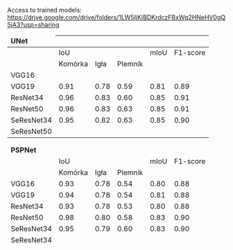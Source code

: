 Access to trained models: https://drive.google.com/drive/folders/1LW5IjKiBDKrdczFBxWq2HNeHV0gQ5jA3?usp=sharing

<table class="tg">
<thead>
  <tr>
    <td class="tg-7btt"><b>UNet</b></td>
    <th class="tg-0pky"></th>
    <th class="tg-0pky"></th>
    <th class="tg-0pky"></th>
    <th class="tg-0pky"></th>
    <th class="tg-0pky"></th>
  </tr>
</thead>
<tbody>
  <tr>
    <td class="tg-0pky"></td>
    <td class="tg-c3ow">IoU</td>
    <td class="tg-c3ow"></td>
    <td class="tg-c3ow"></td>
    <td class="tg-0pky">mIoU</td>
    <td class="tg-0pky">F1-score</td>
  </tr>
  <tr>
    <td class="tg-0pky"></td>
    <td class="tg-c3ow">Komórka</td>
    <td class="tg-c3ow">Igła</td>
    <td class="tg-c3ow">Plemnik</td>
    <td class="tg-0pky"></td>
    <td class="tg-0pky"></td>
  </tr>
  <tr>
    <td class="tg-0pky">VGG16</td>
    <td class="tg-c3ow"></td>
    <td class="tg-c3ow"></td>
    <td class="tg-c3ow"></td>
    <td class="tg-0pky"></td>
    <td class="tg-0pky"></td>
  </tr>
  <tr>
    <td class="tg-0pky">VGG19</td>
    <td class="tg-c3ow">0.91</td>
    <td class="tg-c3ow">0.78</td>
    <td class="tg-c3ow">0.59</td>
    <td class="tg-0pky">0.81</td>
    <td class="tg-0pky">0.89</td>
  </tr>
  <tr>
    <td class="tg-fymr">ResNet34</td>
    <td class="tg-7btt">0.96</td>
    <td class="tg-7btt">0.83</td>
    <td class="tg-7btt">0.60</td>
    <td class="tg-fymr">0.85</td>
    <td class="tg-fymr">0.91</td>
  </tr>
  <tr>
    <td class="tg-fymr">ResNet50</td>
    <td class="tg-7btt">0.96</td>
    <td class="tg-7btt">0.83</td>
    <td class="tg-7btt">0.63</td>
    <td class="tg-fymr">0.85</td>
    <td class="tg-fymr">0.91</td>
  </tr>
  <tr>
    <td class="tg-0pky">SeResNet34</td>
    <td class="tg-c3ow">0.95</td>
    <td class="tg-c3ow">0.82</td>
    <td class="tg-c3ow">0.63</td>
    <td class="tg-0pky">0.85</td>
    <td class="tg-0pky">0.90</td>
  </tr>
  <tr>
    <td class="tg-0pky">SeResNet50</td>
    <td class="tg-c3ow"></td>
    <td class="tg-c3ow"></td>
    <td class="tg-c3ow"></td>
    <td class="tg-0pky"></td>
    <td class="tg-0pky"></td>
  </tr>
</tbody>
</table>

<table class="tg">
<thead>
  <tr>
    <td class="tg-7btt"><b>PSPNet</b></td>
    <td class="tg-0pky"></td>
    <td class="tg-0pky"></td>
    <td class="tg-0pky"></td>
    <td class="tg-0pky"></td>
    <td class="tg-0pky"></td>
  </tr>
  <tr>
    <td class="tg-0pky"></td>
    <td class="tg-c3ow">IoU</td>
    <td class="tg-c3ow"></td>
    <td class="tg-c3ow"></td>
    <td class="tg-0pky">mIoU</td>
    <td class="tg-0pky">F1-score</td>
  </tr>
  <tr>
    <td class="tg-0pky"></td>
    <td class="tg-c3ow">Komórka</td>
    <td class="tg-c3ow">Igła</td>
    <td class="tg-c3ow">Plemnik</td>
    <td class="tg-c3ow"></td>
    <td class="tg-0pky"></td>
  </tr>
  <tr>
    <td class="tg-0pky">VGG16</td>
    <td class="tg-c3ow">0.93</td>
    <td class="tg-c3ow">0.78</td>
    <td class="tg-c3ow">0.54</td>
    <td class="tg-0pky">0.80</td>
    <td class="tg-0pky">0.88</td>
  </tr>
  <tr>
    <td class="tg-0pky">VGG19</td>
    <td class="tg-c3ow">0.94</td>
    <td class="tg-c3ow">0.78</td>
    <td class="tg-c3ow">0.54</td>
    <td class="tg-0pky">0.81</td>
    <td class="tg-0pky">0.88</td>
  </tr>
  <tr>
    <td class="tg-0pky">ResNet34</td>
    <td class="tg-c3ow">0.93</td>
    <td class="tg-c3ow">0.78</td>
    <td class="tg-c3ow">0.53</td>
    <td class="tg-0pky">0.80</td>
    <td class="tg-0pky">0.88</td>
  </tr>
  <tr>
    <td class="tg-fymr">ResNet50</td>
    <td class="tg-7btt">0.98</td>
    <td class="tg-7btt">0.80</td>
    <td class="tg-7btt">0.58</td>
    <td class="tg-fymr">0.83</td>
    <td class="tg-fymr">0.90</td>
  </tr>
  <tr>
    <td class="tg-0pky">SeResNet34</td>
    <td class="tg-c3ow">0.95</td>
    <td class="tg-c3ow">0.79</td>
    <td class="tg-c3ow">0.60</td>
    <td class="tg-0pky">0.83</td>
    <td class="tg-0pky">0.90</td>
  </tr>
  <tr>
    <td class="tg-0pky">SeResNet34</td>
    <td class="tg-c3ow"></td>
    <td class="tg-c3ow"></td>
    <td class="tg-c3ow"></td>
    <td class="tg-0pky"></td>
    <td class="tg-0pky"></td>
  </tr>
</tbody>
</table>

